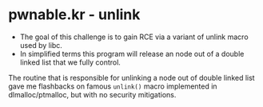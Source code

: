 # pwnable.kr - unlink

- The goal of this challenge is to gain RCE via a variant of unlink macro used by libc.
- In simplified terms this program will release an node out of a double linked list that we fully control.

The routine that is responsible for unlinking a node out of double linked list gave me flashbacks on famous ```unlink()``` macro implemented in dlmalloc/ptmalloc, but with no security mitigations.

